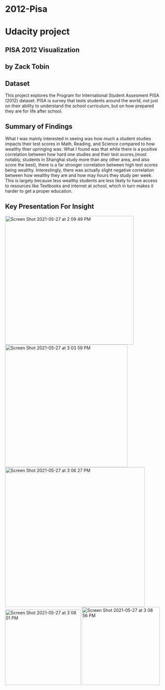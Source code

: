 # 2012-Pisa
# Udacity project
## PISA 2012 Visualization
## by Zack Tobin

## Dataset
This project explores the Program for International Student Assesment PISA (2012) dataset. PISA is survey that tests students around the world, not just on their ability to understand the school curriculum, but on how prepared they are for life after school.

## Summary of Findings

What I was mainly interested in seeing was how much a student studies impacts their test scores in Math, Reading, and Science compared to how wealthy thier upringing was. What I found was that while there is a positive correlation between how hard one studies and their test scores,(most notably, students in Shanghai study more than any other area, and also score the best), there is a far stronger correlation between high test scores being wealthy. Interestingly, there was actually slight negative correlation between how wealthy they are and how may hours they study per week. This is largely because less wealthy students are less likely to have access to resources like Textbooks and internet at school, which in turn makes it harder to get a proper education.
## Key Presentation For Insight
<img width="417" alt="Screen Shot 2021-05-27 at 2 09 49 PM" src="https://user-images.githubusercontent.com/80842332/119902830-9f627d00-befc-11eb-86ef-c19cb02de789.png">
<img width="397" alt="Screen Shot 2021-05-27 at 3 03 59 PM" src="https://user-images.githubusercontent.com/80842332/119903048-fb2d0600-befc-11eb-8565-f187591366e5.png">
<img width="453" alt="Screen Shot 2021-05-27 at 3 06 27 PM" src="https://user-images.githubusercontent.com/80842332/119903193-3596a300-befd-11eb-8d19-da9e296f878d.png">
<img width="245" alt="Screen Shot 2021-05-27 at 3 08 01 PM" src="https://user-images.githubusercontent.com/80842332/119903292-62e35100-befd-11eb-910e-6f015e7b9751.png">
<img width="253" alt="Screen Shot 2021-05-27 at 3 08 56 PM" src="https://user-images.githubusercontent.com/80842332/119903375-7c849880-befd-11eb-823e-0d9a1009d881.png">
